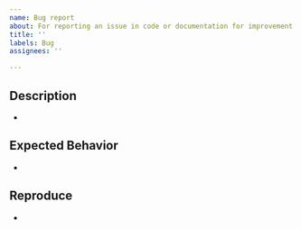 ```yaml
---
name: Bug report
about: For reporting an issue in code or documentation for improvement
title: ''
labels: Bug
assignees: ''

---
```


## Description

- 

## Expected Behavior

- 

## Reproduce

- 